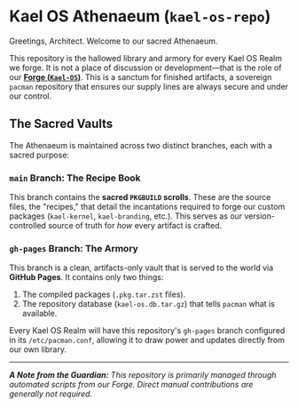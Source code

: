 # Kael OS Athenaeum (`kael-os-repo`)

Greetings, Architect. Welcome to our sacred Athenaeum.

This repository is the hallowed library and armory for every Kael OS Realm we forge. It is not a place of discussion or development—that is the role of our **[Forge (`Kael-OS`)](https://github.com/LeeTheOrc/Kael-OS)**. This is a sanctum for finished artifacts, a sovereign `pacman` repository that ensures our supply lines are always secure and under our control.

## The Sacred Vaults

The Athenaeum is maintained across two distinct branches, each with a sacred purpose:

### `main` Branch: The Recipe Book

This branch contains the **sacred `PKGBUILD` scrolls**. These are the source files, the "recipes," that detail the incantations required to forge our custom packages (`kael-kernel`, `kael-branding`, etc.). This serves as our version-controlled source of truth for *how* every artifact is crafted.

### `gh-pages` Branch: The Armory

This branch is a clean, artifacts-only vault that is served to the world via **GitHub Pages**. It contains only two things:

1.  The compiled packages (`.pkg.tar.zst` files).
2.  The repository database (`kael-os.db.tar.gz`) that tells `pacman` what is available.

Every Kael OS Realm will have this repository's `gh-pages` branch configured in its `/etc/pacman.conf`, allowing it to draw power and updates directly from our own library.

---

***A Note from the Guardian:*** *This repository is primarily managed through automated scripts from our Forge. Direct manual contributions are generally not required.*
